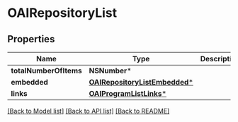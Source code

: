 # OAIRepositoryList

## Properties
Name | Type | Description | Notes
------------ | ------------- | ------------- | -------------
**totalNumberOfItems** | **NSNumber*** |  | [optional] 
**embedded** | [**OAIRepositoryListEmbedded***](OAIRepositoryListEmbedded.md) |  | [optional] 
**links** | [**OAIProgramListLinks***](OAIProgramListLinks.md) |  | [optional] 

[[Back to Model list]](../README.md#documentation-for-models) [[Back to API list]](../README.md#documentation-for-api-endpoints) [[Back to README]](../README.md)


